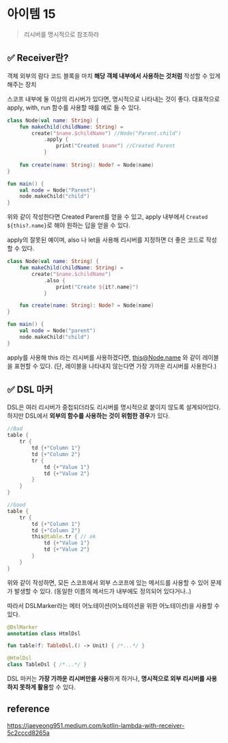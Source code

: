 # 아이템 15
> 리시버를 명시적으로 참조하라

## ✅ Receiver란?
객체 외부의 람다 코드 블록을 마치 **해당 객체 내부에서 사용하는 것처럼** 작성할 수 있게 해주는 장치

스코프 내부에 둘 이상의 리시버가 있다면, 명시적으로 나타내는 것이 좋다. 대표적으로 apply, with, run 함수를 사용할 때를 예로 들 수 있다.

```kotlin
class Node(val name: String) {
    fun makeChild(childName: String) =
        create("$name.$childName") //Node("Parent.child")
            .apply { 
                print("Created $name") //Created Parent
            }
    
    fun create(name: String): Node? = Node(name)
}

fun main() {
    val node = Node("Parent")
    node.makeChild("child")
}
```
위와 같이 작성한다면 Created Parent를 얻을 수 있고, apply 내부에서 `Created ${this?.name}`로 해야 원하는 답을 얻을 수 있다.

apply의 잘못된 예이며, also 나 let을 사용해 리시버를 지정하면 더 좋은 코드로 작성할 수 있다.

```kotlin
class Node(val name: String) {
    fun makeChild(childName: String) =
        create("$name.$childName")
            .also { 
                print("Create ${it?.name}")
            }

    fun create(name: String): Node? = Node(name)
}

fun main() {
    val node = Node("parent")
    node.makeChild("child")
}
```
apply를 사용해 this 라는 리시버를 사용하겠다면, this@Node.name 와 같이 레이블을 표현할 수 있다. (단, 레이블을 나타내지 않는다면 가장 가까운 리시버를 사용한다.)

## ✅ DSL 마커
DSL은 여러 리시버가 중첩되더라도 리시버를 명시적으로 붙이지 않도록 설계되어있다. 하지만 DSL에서 **외부의 함수를 사용하는 것이 위험한 경우**가 있다.

```kotlin
//Bad
table {
	tr {
		td {+"Column 1"}
		td {+"Column 2"}
        tr {
			td {+"Value 1"}
			td {+"Value 2"}
		}	
	}
}

//Good
table {
	tr {
		td {+"Column 1"}
		td {+"Column 2"}
        this@table.tr { // ok
			td {+"Value 1"}
			td {+"Value 2"}
		}	
	}
}
```

위와 같이 작성하면, 모든 스코프에서 외부 스코프에 있는 메서드를 사용할 수 있어 문제가 발생할 수 있다. (동일한 이름의 메서드가 내부에도 정의되어 있다거나..)

따라서 DSLMarker라는 메터 어노테이션(어노테이션을 위한 어노테이션)을 사용할 수 있다.

```kotlin
@DslMarker
annotation class HtmlDsl

fun table(f: TableDsl.() -> Unit) { /*...*/ }

@HtmlDsl
class TableDsl { /*...*/ }
```

DSL 마커는 **가장 가까운 리시버만을 사용**하게 하거나, **명시적으로 외부 리시버를 사용하지 못하게 활용**할 수 있다.


## reference
https://jaeyeong951.medium.com/kotlin-lambda-with-receiver-5c2cccd8265a